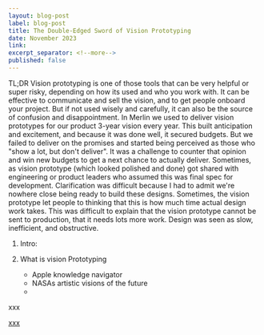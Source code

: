 ```yaml
---
layout: blog-post
label: blog-post
title: The Double-Edged Sword of Vision Prototyping
date: November 2023
link:
excerpt_separator: <!--more-->
published: false
---
```



TL;DR
Vision prototyping is one of those tools that can be very helpful or super risky, depending on how its used and who you work with. It can be effective to communicate and sell the vision, and to get people onboard your project. But if not used wisely and carefully, it can also be the source of confusion and disappointment.
In Merlin we used to deliver vision prototypes for our product 3-year vision every year. This built anticipation and excitement, and because it was done well, it secured budgets. But we failed to deliver on the promises and started being perceived as those who "show a lot, but don't deliver". It was a challenge to counter that opinion and win new budgets to get a next chance to actually deliver.
Sometimes, as vision prototype (which looked polished and done) got shared with engineering or product leaders who assumed this was final spec for development. Clarification was difficult because I had to admit we're nowhere close being ready to build these designs.
Sometimes, the vision prototype let people to thinking that this is how much time actual design work takes. This was difficult to explain that the vision prototype cannot be sent to production, that it needs lots more work. Design was seen as slow, inefficient, and obstructive.


1. Intro:

2. What is vision Prototyping
   - Apple knowledge navigator
   - NASAs artistic visions of the future
   -



<div class="block-margin media-wrapper">
   xxx
</div>

<!--more-->

[xxx](xxx)

